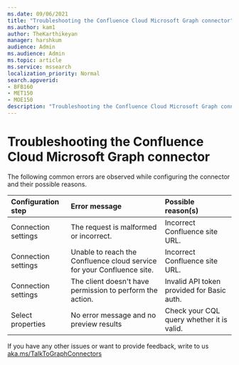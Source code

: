 ```yaml
---
ms.date: 09/06/2021
title: "Troubleshooting the Confluence Cloud Microsoft Graph connector"
ms.author: kam1
author: TheKarthikeyan
manager: harshkum
audience: Admin
ms.audience: Admin
ms.topic: article
ms.service: mssearch
localization_priority: Normal
search.appverid:
- BFB160
- MET150
- MOE150
description: "Troubleshooting the Confluence Cloud Microsoft Graph connector for Microsoft Search and Microsoft 365 Copilot"
---
```


# Troubleshooting the Confluence Cloud Microsoft Graph connector

The following common errors are observed while configuring the connector and their possible reasons.

| Configuration step |Error message | Possible reason(s)
|:------------ |:------------ |:------------ |
| Connection settings | The request is malformed or incorrect. | Incorrect Confluence site URL. |
| Connection settings | Unable to reach the Confluence cloud service for your Confluence site. | Incorrect Confluence site URL. |
| Connection settings | The client doesn't have permission to perform the action. | Invalid API token provided for Basic auth. |
| Select properties | No error message and no preview results | Check your CQL query whether it is valid. |

If you have any other issues or want to provide feedback, write to us [aka.ms/TalkToGraphConnectors](https://aka.ms/TalkToGraphConnectors)
